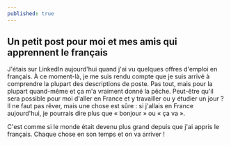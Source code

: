 ```yaml
---
published: true
---
```

## Un petit post pour moi et mes amis qui apprennent le français

J'étais sur LinkedIn aujourd'hui quand j'ai vu quelques offres d'emploi en français. À ce moment-là, je me suis rendu compte que je suis arrivé à comprendre la plupart des descriptions de poste. Pas tout, mais pour la plupart quand-même et ça m'a vraiment donné la pêche. Peut-être qu'il sera possible pour moi d'aller en France et y travailler ou y étudier un jour ? Il ne faut pas rêver, mais une chose est sûre : si j'allais en France aujourd'hui, je pourrais dire plus que « bonjour » ou « ça va ».

C'est comme si le monde était devenu plus grand depuis que j'ai appris le français. Chaque chose en son temps et on va arriver !
